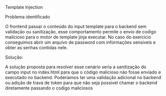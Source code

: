 Template Injection

Problema identificado

O frontend passar o conteúdo do input template para o backend sem validação ou sanitização,
esse comportamento permite o envio de codigo malicioso para o motor de template jinja executar.
No caso do exercicio conseguimos abrir um arquivo de password com informações sensiveis e obter
as senhas contidas nele.


Solução:

A solução proposta para resolver esse cenário seria a sanitização do campo input no index.html 
para que o código malicioso não fosse enviado e executado no backend. Poderiamos ter uma validação
adicional no backend ou adição de trava de token para que não seja possivel chamar o backend diretamente
passando o codigo maliciosos